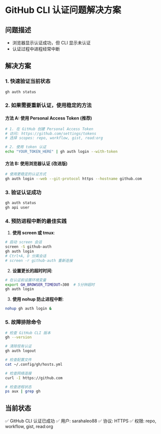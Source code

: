 # GitHub CLI 认证问题解决方案

## 问题描述
- 浏览器显示认证成功，但 CLI 显示未认证
- 认证过程中进程经常中断

## 解决方案

### 1. 快速验证当前状态
```bash
gh auth status
```

### 2. 如果需要重新认证，使用稳定的方法

#### 方法 A: 使用 Personal Access Token (推荐)
```bash
# 1. 在 GitHub 创建 Personal Access Token
# 访问: https://github.com/settings/tokens
# 选择 scopes: repo, workflow, gist, read:org

# 2. 使用 token 认证
echo "YOUR_TOKEN_HERE" | gh auth login --with-token
```

#### 方法 B: 使用浏览器认证 (改进版)
```bash
# 使用更稳定的认证方式
gh auth login --web --git-protocol https --hostname github.com
```

### 3. 验证认证成功
```bash
gh auth status
gh api user
```

### 4. 预防进程中断的最佳实践

1. **使用 screen 或 tmux**:
```bash
# 启动 screen 会话
screen -S github-auth
gh auth login
# Ctrl+A, D 分离会话
# screen -r github-auth 重新连接
```

2. **设置更长的超时时间**:
```bash
# 在认证前设置环境变量
export GH_BROWSER_TIMEOUT=300  # 5分钟超时
gh auth login
```

3. **使用 nohup 防止进程中断**:
```bash
nohup gh auth login &
```

### 5. 故障排除命令

```bash
# 检查 GitHub CLI 版本
gh --version

# 清除现有认证
gh auth logout

# 检查配置文件
cat ~/.config/gh/hosts.yml

# 检查网络连接
curl -I https://github.com

# 检查进程状态
ps aux | grep gh
```

## 当前状态
✅ GitHub CLI 认证已成功
✅ 用户: sarahaleo88
✅ 协议: HTTPS
✅ 权限: repo, workflow, gist, read:org
